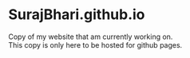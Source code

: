 # SurajBhari.github.io
Copy of my website that am currently working on. <br>
This copy is only here to be hosted for github pages. 
